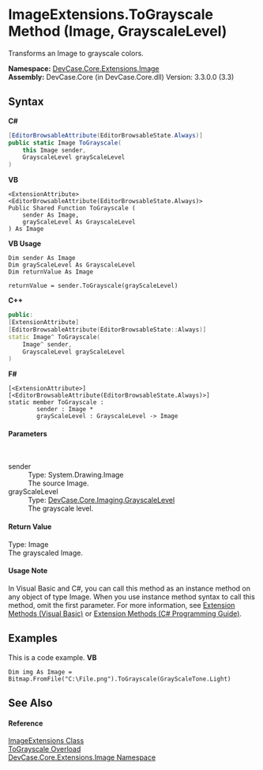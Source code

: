 # ImageExtensions.ToGrayscale Method (Image, GrayscaleLevel)
 

Transforms an Image to grayscale colors.

**Namespace:**&nbsp;<a href="N_DevCase_Core_Extensions_Image">DevCase.Core.Extensions.Image</a><br />**Assembly:**&nbsp;DevCase.Core (in DevCase.Core.dll) Version: 3.3.0.0 (3.3)

## Syntax

**C#**<br />
``` C#
[EditorBrowsableAttribute(EditorBrowsableState.Always)]
public static Image ToGrayscale(
	this Image sender,
	GrayscaleLevel grayScaleLevel
)
```

**VB**<br />
``` VB
<ExtensionAttribute>
<EditorBrowsableAttribute(EditorBrowsableState.Always)>
Public Shared Function ToGrayscale ( 
	sender As Image,
	grayScaleLevel As GrayscaleLevel
) As Image
```

**VB Usage**<br />
``` VB Usage
Dim sender As Image
Dim grayScaleLevel As GrayscaleLevel
Dim returnValue As Image

returnValue = sender.ToGrayscale(grayScaleLevel)
```

**C++**<br />
``` C++
public:
[ExtensionAttribute]
[EditorBrowsableAttribute(EditorBrowsableState::Always)]
static Image^ ToGrayscale(
	Image^ sender, 
	GrayscaleLevel grayScaleLevel
)
```

**F#**<br />
``` F#
[<ExtensionAttribute>]
[<EditorBrowsableAttribute(EditorBrowsableState.Always)>]
static member ToGrayscale : 
        sender : Image * 
        grayScaleLevel : GrayscaleLevel -> Image 

```


#### Parameters
&nbsp;<dl><dt>sender</dt><dd>Type: System.Drawing.Image<br />The source Image.</dd><dt>grayScaleLevel</dt><dd>Type: <a href="T_DevCase_Core_Imaging_GrayscaleLevel">DevCase.Core.Imaging.GrayscaleLevel</a><br />The grayscale level.</dd></dl>

#### Return Value
Type: Image<br />The grayscaled Image.

#### Usage Note
In Visual Basic and C#, you can call this method as an instance method on any object of type Image. When you use instance method syntax to call this method, omit the first parameter. For more information, see <a href="https://docs.microsoft.com/dotnet/visual-basic/programming-guide/language-features/procedures/extension-methods">Extension Methods (Visual Basic)</a> or <a href="https://docs.microsoft.com/dotnet/csharp/programming-guide/classes-and-structs/extension-methods">Extension Methods (C# Programming Guide)</a>.

## Examples
This is a code example. 
**VB**<br />
``` VB
Dim img As Image = Bitmap.FromFile("C:\File.png").ToGrayscale(GrayScaleTone.Light)
```


## See Also


#### Reference
<a href="T_DevCase_Core_Extensions_Image_ImageExtensions">ImageExtensions Class</a><br /><a href="Overload_DevCase_Core_Extensions_Image_ImageExtensions_ToGrayscale">ToGrayscale Overload</a><br /><a href="N_DevCase_Core_Extensions_Image">DevCase.Core.Extensions.Image Namespace</a><br />